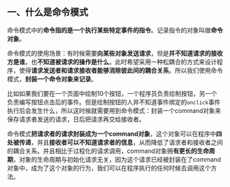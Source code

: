 ## 一、什么是命令模式

命令模式中的**命令指的是一个执行某些特定事件的指令**。记录指令的对象叫做**命令对象**。



​	命令模式的使用场景：有时候需要**向某些对象发送请求**，但是**并不知道请求的接收方是谁**，也**不知道被请求的操作是什么**。此时希望采用一种松耦合的方式来设计程序，使得**请求发送者和请求接收者能够消除彼此间的耦合关系**。所以我们使用命令模式，**封装一个命令对象来记录**。

​	比如如果我们要在一个页面中绘制10个按钮，一个程序员负责绘制按钮，另一个负责编写按钮点击后的事件。但是绘制按钮的人并不知道事件绑定的`onclick`事件执行后会发生什么，所以这时候就需要用到命令模式：封装一个command对象来保存请求者发送的请求，日后把请求再交给接收者。



​	命令模式**把请求者的请求封装成为一个command对象**，这个对象可以在程序中**四处被传递**，并且**接收者可以不知道请求者的信息**，从而降低了请求者和接收者之间的耦合关系。并且相比于过程化的请求调用，command对象拥**有更长的生命周期**，对象的生命周期与初始化请求无关，因为这个请求已经被封装在了command对象中，成为了这个对象的行为，我们可以在程序执行的任何时候去调用这个方法。